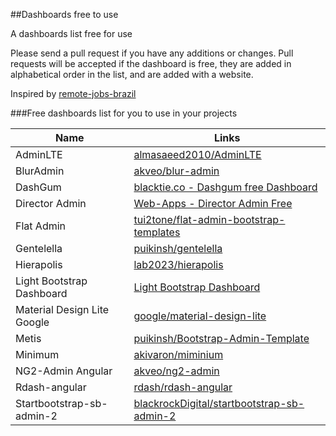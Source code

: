 ##Dashboards free to use

A dashboards list free for use

Please send a pull request if you have any additions or changes. Pull requests will be accepted if the dashboard is free, they are added in alphabetical order in the list, and are added with a website.

Inspired by [remote-jobs-brazil](https://github.com/lerrua/remote-jobs-brazil)

###Free dashboards list for you to use in your projects

Name | Links
------------ | -------
AdminLTE | [almasaeed2010/AdminLTE](https://goo.gl/OObvA0)
BlurAdmin | [akveo/blur-admin](https://goo.gl/DUzAae)
DashGum | [blacktie.co - Dashgum free Dashboard](http://goo.gl/k5l29O)
Director Admin | [Web-Apps - Director Admin Free](http://goo.gl/9axGkI)
Flat Admin | [tui2tone/flat-admin-bootstrap-templates](https://goo.gl/b758bi)
Gentelella | [puikinsh/gentelella](https://goo.gl/NSAZwH)
Hierapolis | [lab2023/hierapolis](https://goo.gl/THaAQ5)
Light Bootstrap Dashboard |[Light Bootstrap Dashboard](http://goo.gl/JGU86v)
Material Design Lite Google | [google/material-design-lite](https://goo.gl/8SX56v)
Metis | [puikinsh/Bootstrap-Admin-Template](https://goo.gl/IitZsO)
Minimum | [akivaron/miminium](https://goo.gl/Q4nGLZ)
NG2-Admin Angular | [akveo/ng2-admin](https://goo.gl/m8lc3p)
Rdash-angular | [rdash/rdash-angular](https://goo.gl/J7G227)
Startbootstrap-sb-admin-2 | [blackrockDigital/startbootstrap-sb-admin-2](https://github.com/BlackrockDigital/startbootstrap-sb-admin-2)